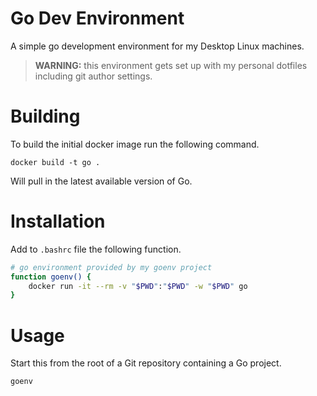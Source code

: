# Go Dev Environment

A simple go development environment for my Desktop Linux machines.

> **WARNING:** this environment gets set up with my personal dotfiles including
> git author settings.

# Building

To build the initial docker image run the following command.

    docker build -t go .

Will pull in the latest available version of Go.

# Installation

Add to `.bashrc` file the following function.

```bash
# go environment provided by my goenv project
function goenv() {
    docker run -it --rm -v "$PWD":"$PWD" -w "$PWD" go
}
```

# Usage

Start this from the root of a Git repository containing a Go project.

    goenv
